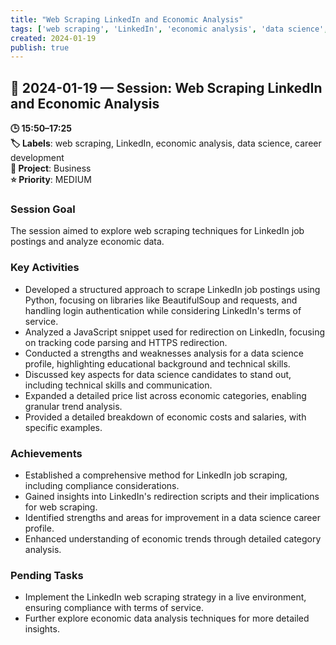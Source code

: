 ```yaml
---
title: "Web Scraping LinkedIn and Economic Analysis"
tags: ['web scraping', 'LinkedIn', 'economic analysis', 'data science', 'career development']
created: 2024-01-19
publish: true
---
```


## 📅 2024-01-19 — Session: Web Scraping LinkedIn and Economic Analysis

**🕒 15:50–17:25**  
**🏷️ Labels**: web scraping, LinkedIn, economic analysis, data science, career development  
**📂 Project**: Business  
**⭐ Priority**: MEDIUM  


### Session Goal
The session aimed to explore web scraping techniques for LinkedIn job postings and analyze economic data.

### Key Activities
- Developed a structured approach to scrape LinkedIn job postings using Python, focusing on libraries like BeautifulSoup and requests, and handling login authentication while considering LinkedIn's terms of service.
- Analyzed a JavaScript snippet used for redirection on LinkedIn, focusing on tracking code parsing and HTTPS redirection.
- Conducted a strengths and weaknesses analysis for a data science profile, highlighting educational background and technical skills.
- Discussed key aspects for data science candidates to stand out, including technical skills and communication.
- Expanded a detailed price list across economic categories, enabling granular trend analysis.
- Provided a detailed breakdown of economic costs and salaries, with specific examples.

### Achievements
- Established a comprehensive method for LinkedIn job scraping, including compliance considerations.
- Gained insights into LinkedIn's redirection scripts and their implications for web scraping.
- Identified strengths and areas for improvement in a data science career profile.
- Enhanced understanding of economic trends through detailed category analysis.

### Pending Tasks
- Implement the LinkedIn web scraping strategy in a live environment, ensuring compliance with terms of service.
- Further explore economic data analysis techniques for more detailed insights.

